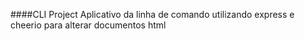 ####CLI Project
Aplicativo da linha de comando utilizando express e cheerio para alterar documentos html